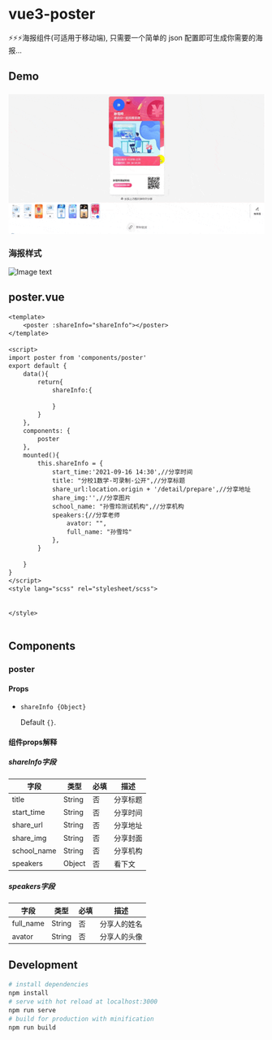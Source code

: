 # vue3-poster
⚡⚡⚡海报组件(可适用于移动端), 只需要一个简单的 json 配置即可生成你需要的海报...

## Demo
###
![Image text](https://github.com/hacfins/vue3-poster/blob/d54015ae61ae1ced339963c2cfce23f542bfdf73/src/assets/demo.gif)

### 海报样式

![Image text](https://github.com/hacfins/vue3-poster/blob/96b72ffcf2fd82404b65955f4d41eebe09f58308/src/assets/sprite.png)


## poster.vue

``` vue
<template>
    <poster :shareInfo="shareInfo"></poster>
</template>

<script>
import poster from 'components/poster'
export default {
    data(){
        return{
            shareInfo:{
            
            }
        }
    },
    components: {
        poster
    },
    mounted(){
        this.shareInfo = {
            start_time:'2021-09-16 14:30',//分享时间
            title: "分校1数学-可录制-公开",//分享标题
            share_url:location.origin + '/detail/prepare',//分享地址
            share_img:'',//分享图片
            school_name: "孙雪玲测试机构",//分享机构
            speakers:{//分享老师
                avator: "",
                full_name: "孙雪玲"
            },
        }

    }
}
</script>
<style lang="scss" rel="stylesheet/scss">


</style>


```

## Components

### poster

#### Props

* `shareInfo {Object}`

  Default `{}`.

#### 组件props解释

##### shareInfo字段

| 字段            | 类型    | 必填 | 描述     |
| --------------- | ------- | ---- | -------- |
| title           | String  | 否   | 分享标题 |
| start_time      | String  | 否   | 分享时间 |
| share_url       | String  | 否   | 分享地址 |
| share_img       | String  | 否   | 分享封面 |
| school_name     | String  | 否   | 分享机构 |
| speakers        | Object  | 否   | 看下文   |

##### speakers字段

| 字段            | 类型    | 必填 | 描述         |
| --------------- | ------- | ---- | ------------ |
| full_name       | String  | 否   | 分享人的姓名 |
| avator          | String  | 否   | 分享人的头像 |

## Development

``` bash
# install dependencies
npm install
# serve with hot reload at localhost:3000
npm run serve
# build for production with minification
npm run build
```